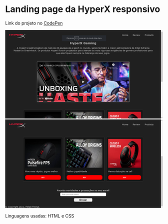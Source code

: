 # Landing page da HyperX responsivo

Link do projeto no <a href="https://codepen.io/felipefrranca/pen/mdMpQmM" target="_blank">CodePen</a>

<img src="https://github.com/felipefrranca/responsive-landing-page/blob/master/lp-img1.png" alt="imagem do projeto">
<img src="https://github.com/felipefrranca/responsive-landing-page/blob/master/lp-img2.png" alt="imagem do projeto">

Linguagens usadas: HTML e CSS
